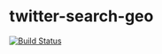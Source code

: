 # twitter-search-geo

[![Build Status](https://travis-ci.org/UCL/twitter-search-geo.svg?branch=master)](https://travis-ci.org/UCL/twitter-search-geo)

